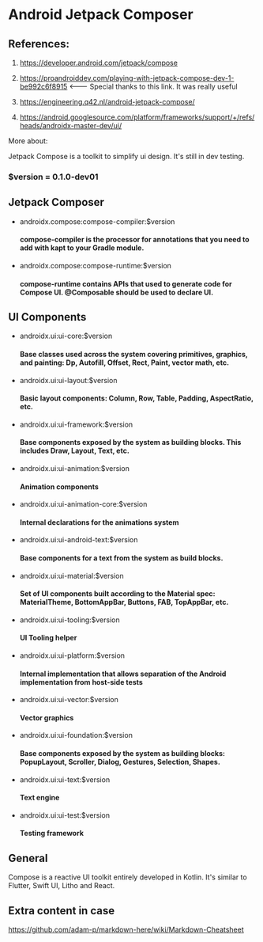 # Android Jetpack Composer

## References:

1. https://developer.android.com/jetpack/compose

2. https://proandroiddev.com/playing-with-jetpack-compose-dev-1-be992c6f8915 <--- Special thanks to this link. It was really useful

3. https://engineering.q42.nl/android-jetpack-compose/

4. https://android.googlesource.com/platform/frameworks/support/+/refs/heads/androidx-master-dev/ui/

More about:

Jetpack Compose is a toolkit to simplify ui design. It's still in dev testing.

### $version = 0.1.0-dev01

## Jetpack Composer

  - androidx.compose:compose-compiler:$version
    #### compose-compiler is the processor for annotations that you need to add with kapt to your Gradle module.

  - androidx.compose:compose-runtime:$version
    #### compose-runtime contains APIs that used to generate code for Compose UI. @Composable should be used to declare UI.
    
## UI Components 

  - androidx.ui:ui-core:$version
    #### Base classes used across the system covering primitives, graphics, and painting: Dp, Autofill, Offset, Rect, Paint, vector math, etc.
    
  - androidx.ui:ui-layout:$version
    #### Basic layout components: Column, Row, Table, Padding, AspectRatio, etc.
    
  - androidx.ui:ui-framework:$version
    #### Base components exposed by the system as building blocks. This includes Draw, Layout, Text, etc.
    
  - androidx.ui:ui-animation:$version
    #### Animation components
    
  - androidx.ui:ui-animation-core:$version
    #### Internal declarations for the animations system
    
  - androidx.ui:ui-android-text:$version
    #### Base components for a text from the system as build blocks.
    
  - androidx.ui:ui-material:$version
    #### Set of UI components built according to the Material spec: MaterialTheme, BottomAppBar, Buttons, FAB, TopAppBar, etc.
    
  - androidx.ui:ui-tooling:$version
    #### UI Tooling helper
    
  - androidx.ui:ui-platform:$version
    #### Internal implementation that allows separation of the Android implementation from host-side tests
    
  - androidx.ui:ui-vector:$version
    #### Vector graphics
    
  - androidx.ui:ui-foundation:$version
    #### Base components exposed by the system as building blocks: PopupLayout, Scroller, Dialog, Gestures, Selection, Shapes.
    
  - androidx.ui:ui-text:$version
    #### Text engine
    
  - androidx.ui:ui-test:$version
    #### Testing framework

## General

Compose is a reactive UI toolkit entirely developed in Kotlin. It's similar to Flutter, Swift UI, Litho and React.

## Extra content in case

https://github.com/adam-p/markdown-here/wiki/Markdown-Cheatsheet
